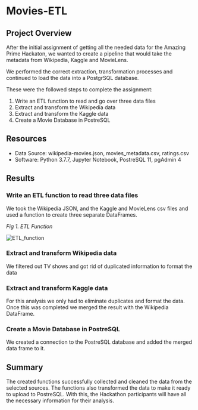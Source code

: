 # Movies-ETL

## Project Overview

After the initial assignment of getting all the needed data for the Amazing Prime Hackaton, we wanted to create a pipeline that would take the metadata from Wikipedia, Kaggle and MovieLens.

We performed the correct extraction, transformation processes and continued to load the data into a PostgrSQL database. 

These were the followed steps to complete the assignment:
1. Write an ETL function to read and go over three data files
2. Extract and transform the Wikipedia  data
3. Extract and transform the Kaggle data
4. Create a Movie Database in PostreSQL

## Resources
- Data Source:  wikipedia-movies.json, movies_metadata.csv, ratings.csv
- Software: Python 3.7.7, Jupyter Notebook, PostreSQL 11, pgAdmin 4

## Results
### Write an ETL function to read three data files
We took the Wikipedia JSON, and the Kaggle and MovieLens csv files and used a function to create three separate DataFrames.

*Fig 1. ETL Function*

![ETL_function](https://user-images.githubusercontent.com/22451540/189238137-63637f10-dcb6-4dc3-9b8a-94c79634baa7.PNG)


### Extract and transform Wikipedia data
We filtered out TV shows and got rid of duplicated information to format the data

### Extract and transform Kaggle data
For this analysis we only had to eliminate duplicates and format the data. Once this was completed we merged the result with the Wikipedia DataFrame.

### Create a Movie Database in PostreSQL
We created a connection to the PostreSQL database and added the merged data frame to it.

## Summary
The created functions successfully collected and cleaned the data from the selected sources. The functions also transformed the data to make it ready to upload to PostreSQL. With this, the Hackathon participants will have all the necessary information for their analysis.

